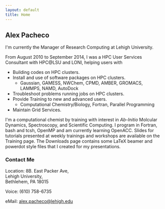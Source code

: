```yaml
---
layout: default
title: Home
--- 
```


##  Alex Pacheco
I'm currently the Manager of Research Computing at Lehigh University. 

From August 2010 to September 2014, I was a HPC User Services Consultant with HPC@LSU and LONI, helping users with  

 * Building codes on HPC clusters.
 * Install and use of software packages on HPC clusters.
   * Gaussian, GAMESS, NWChem, CPMD, AMBER, GROMACS, LAMMPS, NAMD, AutoDock</li>
 * Troubleshoot problems running jobs on HPC clusters.
 * Provide Training to new and advanced users.
   * Computational Chemistry/Biology, Fortran, Parallel Programming</li>
 * Maintain Grid Services.

 I'm a computational chemist by training with interest in *Ab-Initio* Molcular Dynamics, Spectroscopy, and Scientific Computing. I program in Fortran, bash and tcsh, OpenMP and am currently learning OpenACC. Slides for tutorials presented at weekly trainings and workshops are available on the Training page. The Downloads page contains some LaTeX beamer and powerdot style files that I created for my presentations.

### Contact Me

 Location: 8B. East Packer Ave,  
           Lehigh University,  
           Bethlehem, PA 18015

 Voice: (610) 758-6735

 eMail: alex.pacheco@lehigh.edu 

